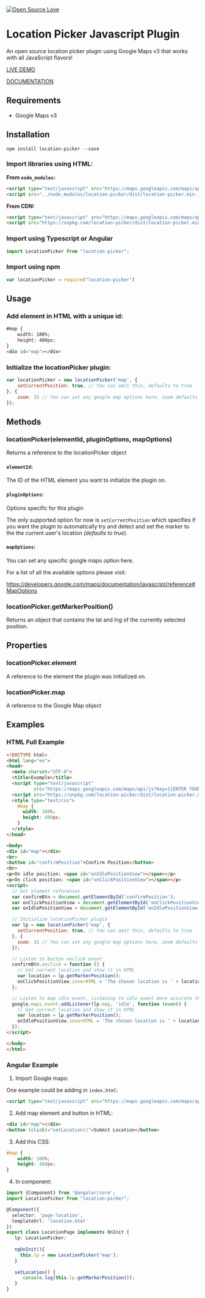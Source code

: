 [![Open Source Love](https://badges.frapsoft.com/os/v2/open-source.svg?v=103)](https://github.com/ellerbrock/open-source-badges/)

# Location Picker Javascript Plugin

An open source location picker plugin using Google Maps v3 that works with all JavaScript flavors!

[LIVE DEMO](https://cyphercodes.github.io/location-picker/example/)

[DOCUMENTATION](https://cyphercodes.github.io/location-picker/docs/)

## Requirements

* Google Maps v3

## Installation

```
npm install location-picker --save
```

### Import libraries using HTML:

**From `node_modules`:**
```html
<script type="text/javascript" src="https://maps.googleapis.com/maps/api/js?key={ENTER YOUR KEY}"></script>
<script src="../node_modules/location-picker/dist/location-picker.min.js"></script>
```

**From CDN:**
```html
<script type="text/javascript" src="https://maps.googleapis.com/maps/api/js?key={ENTER YOUR KEY}"></script>
<script src="https://unpkg.com/location-picker/dist/location-picker.min.js"></script>
```

### Import using Typescript or Angular

```typescript
import LocationPicker from "location-picker";
```

### Import using npm

``` javascript
var locationPicker = require("location-picker")
```

## Usage

### Add element in HTML with a unique id:

```html
#map {
    width: 100%;
    height: 480px;
}
<div id="map"></div>
```

### Initialize the locationPicker plugin:
```javascript
var locationPicker = new locationPicker('map', {
    setCurrentPosition: true, // You can omit this, defaults to true
}, {
    zoom: 15 // You can set any google map options here, zoom defaults to 15
});
```

## Methods

### locationPicker(elementId, pluginOptions, mapOptions)

Returns a reference to the locationPicker object

#### `elementId`: 
The ID of the HTML element you want to initialize the plugin on.

#### `pluginOptions`: 

Options specific for this plugin

The only supported option for now is `setCurrentPosition` which specifies if you want the plugin to automatically try and detect and set the marker to the the current user's location _(defaults to true)_.

#### `mapOptions`:

You can set any specific google maps option here.

For a list of all the available options please visit: 

https://developers.google.com/maps/documentation/javascript/reference#MapOptions

### locationPicker.getMarkerPosition()

Returns an object that contains the lat and lng of the currently selected position.

## Properties

### locationPicker.element 

A reference to the element the plugin was initialized on.

### locationPicker.map

A reference to the Google Map object


## Examples

### HTML Full Example
```html
<!DOCTYPE html>
<html lang="en">
<head>
  <meta charset="UTF-8">
  <title>Example</title>
  <script type="text/javascript"
          src="https://maps.googleapis.com/maps/api/js?key={{ENTER YOUR KEY}}"></script>
  <script src="https://unpkg.com/location-picker/dist/location-picker.min.js"></script>
  <style type="text/css">
    #map {
      width: 100%;
      height: 480px;
    }
  </style>
</head>

<body>
<div id="map"></div>
<br>
<button id="confirmPosition">Confirm Position</button>
<br>
<p>On idle position: <span id="onIdlePositionView"></span></p>
<p>On click position: <span id="onClickPositionView"></span></p>
<script>
  // Get element references
  var confirmBtn = document.getElementById('confirmPosition');
  var onClickPositionView = document.getElementById('onClickPositionView');
  var onIdlePositionView = document.getElementById('onIdlePositionView');

  // Initialize locationPicker plugin
  var lp = new locationPicker('map', {
    setCurrentPosition: true, // You can omit this, defaults to true
  }, {
    zoom: 15 // You can set any google map options here, zoom defaults to 15
  });

  // Listen to button onclick event
  confirmBtn.onclick = function () {
    // Get current location and show it in HTML
    var location = lp.getMarkerPosition();
    onClickPositionView.innerHTML = 'The chosen location is ' + location.lat + ',' + location.lng;
  };

  // Listen to map idle event, listening to idle event more accurate than listening to ondrag event
  google.maps.event.addListener(lp.map, 'idle', function (event) {
    // Get current location and show it in HTML
    var location = lp.getMarkerPosition();
    onIdlePositionView.innerHTML = 'The chosen location is ' + location.lat + ',' + location.lng;
  });
</script>

</body>
</html>
```

### Angular Example

1. Import Google maps:

One example could be adding in `index.html`:
```html
<script type="text/javascript" src="https://maps.googleapis.com/maps/api/js?key={{ENTER YOUR KEY}}"></script>
```

2. Add map element and button in HTML:

```html
<div id="map"></div>
<button (click)="setLocation()">Submit Location</button>
```

3. Add this CSS:

```css
#map {
    width: 100%;
    height: 480px;
}
```

4. In component:

```typescript
import {Component} from '@angular/core';
import LocationPicker from "location-picker";

@Component({
  selector: 'page-location',
  templateUrl: 'location.html'
})
export class LocationPage implements OnInit {
   lp: LocationPicker;
   
   ngOnInit(){
     this.lp = new LocationPicker('map');
   }
   
   setLocation() {
      console.log(this.lp.getMarkerPosition());
   }
}
```

